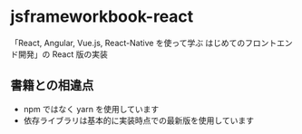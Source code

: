 # jsframeworkbook-react

「React, Angular, Vue.js, React-Native を使って学ぶ はじめてのフロントエンド開発」の React 版の実装

## 書籍との相違点

- npm ではなく yarn を使用しています
- 依存ライブラリは基本的に実装時点での最新版を使用しています